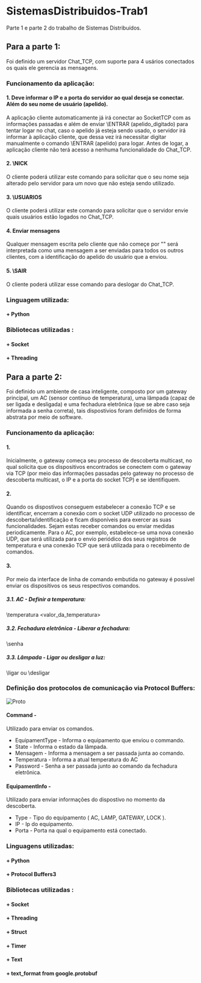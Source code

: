 # SistemasDistribuidos-Trab1
Parte 1 e parte 2 do trabalho de Sistemas Distribuídos.

## Para a parte 1:
Foi definido um servidor Chat_TCP, com suporte para 4 usários conectados os quais ele gerencia as mensagens.

### Funcionamento da aplicação:
#### 1. Deve informar o IP e a porta do servidor ao qual deseja se conectar. Além do seu nome de usuário (apelido).
A aplicação cliente automaticamente já irá conectar ao SocketTCP com as informações passadas e além de enviar \ENTRAR (apelido_digitado) para tentar logar no chat, caso o apelido já esteja sendo usado, o servidor irá informar à aplicação cliente, que dessa vez irá necessitar digitar manualmente o comando \ENTRAR (apelido) para logar.
Antes de logar, a aplicação cliente não terá acesso a nenhuma funcionalidade do Chat_TCP.

#### 2. \NICK 
O cliente poderá utilizar este comando para solicitar que o seu nome seja alterado pelo servidor para um novo que não esteja sendo utilizado.

#### 3. \USUARIOS
O cliente poderá utilizar este comando para solicitar que o servidor envie quais usuários estão logados no Chat_TCP.

#### 4. Enviar mensagens
Qualquer mensagem escrita pelo cliente que não começe por "\" será interpretada como uma mensagem a ser enviadas para todos os outros clientes, com a identificação do apelido do usuário que a enviou.

#### 5. \SAIR
 O cliente poderá utilizar esse comando para deslogar do Chat_TCP.

 ### Linguagem utilizada: 
 #### + Python
 ### Bibliotecas utilizadas :
 #### + Socket
 #### + Threading 

 ## Para a parte 2:
 Foi definido um ambiente de casa inteligente, composto por um gateway principal, um AC (sensor contínuo de temperatura), uma lâmpada (capaz de ser ligada e desligada) e uma fechadura eletrônica (que se abre caso seja informada a senha correta), tais dispostivios foram definidos de forma abstrata por meio de software.
 
 ### Funcionamento da aplicação:
 #### 1. 
 Inicialmente, o gateway começa seu processo de descoberta multicast, no qual solicita que os dispositivos encontrados se conectem com o gateway via TCP (por meio das informações passadas pelo gateway no processo de descoberta multicast, o IP e a porta do socket TCP) e se identifiquem. 

 #### 2. 
 Quando os dispostivos conseguem estabelecer a conexão TCP e se identificar, encerram a conexão com o socket UDP utilizado no processo de descoberta/identificação e ficam disponíveis para exercer as suas funcionalidades. Sejam estas receber comandos ou enviar medidas periodicamente. Para o AC, por exemplo, estabelece-se uma nova conexão UDP, que será utilizada para o envio periódico dos seus registros de temperatura e una conexão TCP que será utilizada para o recebimento de comandos.

 #### 3. 
 Por meio da interface de linha de comando embutida no gateway é possível enviar os dispositivos os seus respectivos comandos.
 ##### 3.1. AC - Definir a temperatura:
 \temperatura <valor_da_temperatura> 
 ##### 3.2. Fechadura eletrônica - Liberar a fechadura:
 \senha <senha> 
 ##### 3.3. Lâmpada - Ligar ou desligar a luz:
 \ligar ou \desligar

 ### Definição dos protocolos de comunicação via Protocol Buffers:
 ![Proto](https://github.com/Lucasss-Nogueira/SistemasDistribuidos-Trab1/assets/104247878/b65c7a4d-3cfc-456d-a03b-ea7e702e56cd)

#### Command -
Utilizado para enviar  os comandos. 
+ EquipamentType - Informa o equipamento que enviou o commando.
+ State - Informa o estado da lâmpada.
+ Mensagem - Informa a mensagem a ser passada junta ao comando.
+ Temperatura - Informa a atual temperatura do AC
+ Password - Senha a ser passada junto ao comando da fechadura eletrônica.
#### EquipamentInfo -
Utilizado para enviar informações do dispostivo no momento da descoberta.
+ Type - Tipo do equipamento ( AC, LAMP, GATEWAY, LOCK ).
+ IP - Ip do equipamento.
+ Porta - Porta na qual o equipamento está conectado.
 
 ### Linguagens utilizadas: 
 #### + Python
 #### + Protocol Buffers3
 ### Bibliotecas utilizadas :
 #### + Socket
 #### + Threading 
 #### + Struct
 #### + Timer
 #### + Text
 #### + text_format from google.protobuf


